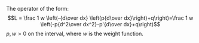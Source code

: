 The operator of the form:
$$L = \frac 1 w \left(-{d\over dx} \left(p{d\over dx}\right)+q\right)=\frac 1 w \left(-p{d^2\over dx^2}-p'{d\over dx}+q\right)$$
$p,w>0$ on the interval, where $w$ is the weight function.